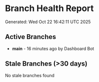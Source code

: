 # Branch Health Report
Generated: Wed Oct 22 16:42:11 UTC 2025

## Active Branches
- **main** - 16 minutes ago by Dashboard Bot

## Stale Branches (>30 days)
No stale branches found
